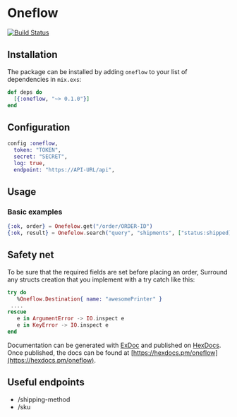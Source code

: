 # Oneflow

[![Build Status](https://travis-ci.org/gilacost/oneflow.svg?branch=master)](https://travis-ci.org/gilacost/oneflow)
<!-- [![Coverage Status](https://coveralls.io/repos/github/gilacost/oneflow/badge.svg?branch=master)](https://coveralls.io/github/gilacost/oneflow?branch=master) -->

## Installation

The package can be installed
by adding `oneflow` to your list of dependencies in `mix.exs`:

```elixir
def deps do
  [{:oneflow, "~> 0.1.0"}]
end
```


## Configuration

```elixir
config :oneflow,
  token: "TOKEN",
  secret: "SECRET",
  log: true,
  endpoint: "https://API-URL/api",
```


## Usage


### Basic examples

```elixir
{:ok, order} = Onefelow.get("/order/ORDER-ID")
{:ok, result} = Onefelow.search("query", "shipments", ["status:shipped])
```

## Safety net

To be sure that the required fields are set before placing an order,
Surround any structs creation that you implement with a try catch like this:


```elixir
try do
   %Oneflow.Destination{ name: "awesomePrinter" }
 ....
rescue
   e in ArgumentError -> IO.inspect e
   e in KeyError -> IO.inspect e
end
```

Documentation can be generated with [ExDoc](https://github.com/elixir-lang/ex_doc)
and published on [HexDocs](https://hexdocs.pm). Once published, the docs can
be found at [https://hexdocs.pm/oneflow](https://hexdocs.pm/oneflow).

## Useful endpoints

- /shipping-method
- /sku
